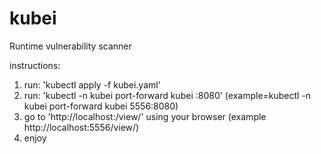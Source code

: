 # kubei

Runtime vulnerability scanner


instructions:
1) run: 'kubectl apply -f kubei.yaml'
2) run: 'kubectl -n kubei  port-forward kubei <some port num>:8080'  (example=kubectl -n kubei  port-forward kubei 5556:8080)
3) go to 'http://localhost:<some port num>/view/' using your browser (example http://localhost:5556/view/)
4) enjoy
